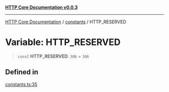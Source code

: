 [**HTTP Core Documentation v0.0.3**](../../README.md)

***

[HTTP Core Documentation](../../modules.md) / [constants](../README.md) / HTTP\_RESERVED

# Variable: HTTP\_RESERVED

> `const` **HTTP\_RESERVED**: `306` = `306`

## Defined in

[constants.ts:35](https://github.com/stonemjs/http-core/blob/33a82b77e98ade423889148c13f25ccd40b75c8a/src/constants.ts#L35)
